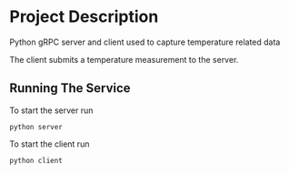# Project Description
Python gRPC server and client used to capture temperature related data

The client submits a temperature measurement to the server.

## Running The Service

To start the server run

`python server`

To start the client run

`python client`